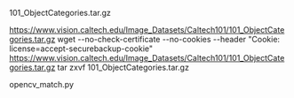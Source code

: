 
101_ObjectCategories.tar.gz

https://www.vision.caltech.edu/Image_Datasets/Caltech101/101_ObjectCategories.tar.gz
wget --no-check-certificate --no-cookies --header "Cookie: license=accept-securebackup-cookie" https://www.vision.caltech.edu/Image_Datasets/Caltech101/101_ObjectCategories.tar.gz
tar zxvf 101_ObjectCategories.tar.gz

opencv_match.py

